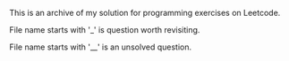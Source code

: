 This is an archive of my solution for programming exercises on Leetcode.

File name starts with '_' is question worth revisiting.

File name starts with '__' is an unsolved question.